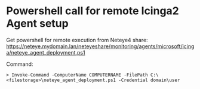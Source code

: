 # Powershell call for remote Icinga2 Agent setup

Get powershell for remote execution from Neteye4 share:
https://neteye.mydomain.lan/neteyeshare/monitoring/agents/microsoft/icinga/neteye_agent_deployment.ps1

Command:
```
> Invoke-Command -ComputerName COMPUTERNAME -FilePath C:\<filestorage>\neteye_agent_deployment.ps1 -Credential domain\user
```
